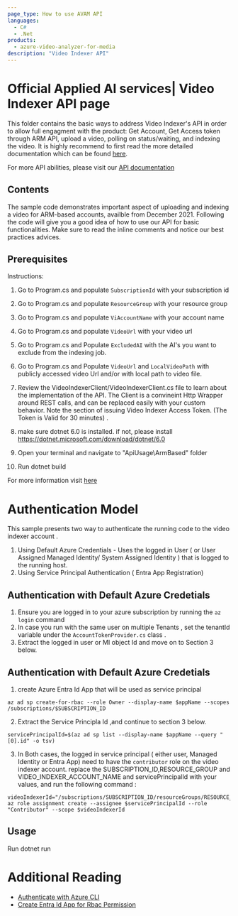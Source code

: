 ```yaml
---
page_type: How to use AVAM API
languages:
  - C#
  - .Net
products:
  - azure-video-analyzer-for-media
description: "Video Indexer API"
---
```


# Official Applied AI services| Video Indexer API page

<!--
Guidelines on README format: https://review.docs.microsoft.com/help/onboard/admin/samples/concepts/readme-template?branch=master

Guidance on onboarding samples to docs.microsoft.com/samples: https://review.docs.microsoft.com/help/onboard/admin/samples/process/onboarding?branch=master

Taxonomies for products and languages: https://review.docs.microsoft.com/new-hope/information-architecture/metadata/taxonomies?branch=master
-->

This folder contains the basic ways to address Video Indexer's API in order to allow full engagment with the product: Get Account, Get Access token through ARM API, upload a video, polling on status/waiting, and indexing the video.
It is highly recommend to first read the more detailed documentation which can be found [here](https://aka.ms/avam-arm-docs).

For more API abilities, please visit our [API documentation](https://api-portal.videoindexer.ai/)

## Contents

The sample code demonstrates important aspect of uploading and indexing a video for ARM-based accounts, availble from December 2021.
Following the code will give you a good idea of how to use our API for basic functionalities.
Make sure to read the inline comments and notice our best practices advices.

## Prerequisites

Instructions:

1. Go to Program.cs and populate `SubscriptionId` with your subscription id
2. Go to Program.cs and populate `ResourceGroup` with your resource group
3. Go to Program.cs and populate `ViAccountName` with your account name
4. Go to Program.cs and populate `VideoUrl` with your video url
5. Go to Program.cs and Populate `ExcludedAI` with the AI's you want to exclude from the indexing job.
6. Go to Program.cs and Populate `VideoUrl` and `LocalVideoPath` with publicly accessed video Url and/or with local path to video file.
7. Review the VideoIndexerClient/VideoIndexerClient.cs file to learn about the implementation of the API. The Client is a convineint Http Wrapper 
around REST calls, and can be replaced easily with your custom behavior.  Note the section of issuing Video Indexer Access Token.
(The Token is Valid for 30 minutes) .

8. make sure dotnet 6.0 is installed. if not, please install https://dotnet.microsoft.com/download/dotnet/6.0
9. Open your terminal and navigate to "ApiUsage\ArmBased" folder
10. Run dotnet build

For more information visit [here](https://docs.microsoft.com/en-us/azure/media-services/video-indexer/video-indexer-use-apis)

<!--
Outline the required components and tools that a user might need to have on their machine in order to run the sample. This can be anything from frameworks, SDKs, OS versions or IDE releases.
-->

# Authentication Model

This sample presents two way to authenticate the running code to the video indexer account . 

1. Using Default Azure Credentials - Uses the logged in User ( or User Assigned Managed Identity/ System Assigned Identity ) that is logged to the running host.
2. Using Service Principal Authentication ( Entra App Registration)



## Authentication with Default Azure Credetials 

1. Ensure you are logged in to your azure subscription by running the `az login`  command
2. In case you run with the same user on multiple Tenants , set the tenantId variable under the `AccountTokenProvider.cs` class .
3. Extract the logged in user or MI object Id and move on to Section 3 below.


## Authentication with Default Azure Credetials 

1. create Azure Entra Id App that will be used as service principal 

```
az ad sp create-for-rbac --role Owner --display-name $appName --scopes /subscriptions/$SUBSCRIPTION_ID 
```

2. Extract the Service Principla Id ,and continue to section 3 below.


```
servicePrincipalId=$(az ad sp list --display-name $appName --query "[0].id" -o tsv)
```

3. In Both cases, the logged in service principal ( either user, Managed Identity or Entra App) need to have the `contributor` role on the video indexer account.
replace the SUBSCRIPTION_ID,RESOURCE_GROUP and VIDEO_INDEXER_ACCOUNT_NAME and servicePrincipalId with your values, and run the following command :

```
videoIndexerId="/subscriptions/SUBSCRIPTION_ID/resourceGroups/RESOURCE_GROUP/providers/Microsoft.VideoIndexer/accounts/VIDEO_INDEXER_ACCOUNT_NAME"
az role assignment create --assignee $servicePrincipalId --role "Contributor" --scope $videoIndexerId
```

## Usage

Run dotnet run

# Additional Reading
- [Authenticate with Azure CLI](https://learn.microsoft.com/en-us/cli/azure/authenticate-azure-cli)
- [Create Entra Id App for Rbac Permission](https://learn.microsoft.com/en-us/entra/identity-platform/howto-create-service-principal-portal)




